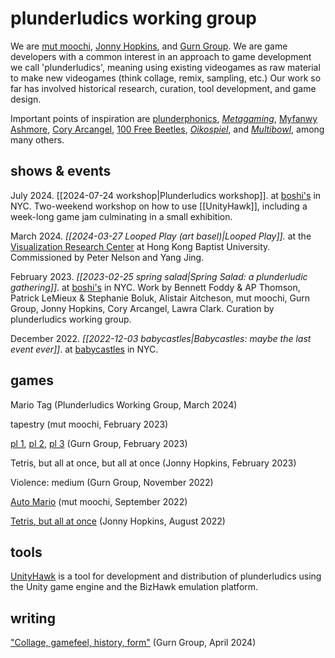 # plunderludics working group
We are [mut moochi](https://twitter.com/mutmedia), [Jonny Hopkins](https://twitter.com/jwhopkin), and [Gurn Group](https://twitter.com/gurnburial). We are game developers with a common interest in an approach to game development we call 'plunderludics', meaning using existing videogames as raw material to make new videogames (think collage, remix, sampling, etc.) Our work so far has involved historical research, curation, tool development, and game design. 

Important points of inspiration are [plunderphonics](https://plunderphonics.com/xhtml/xplunder.html), [*Metagaming*](https://www.upress.umn.edu/book-division/books/metagaming), [Myfanwy Ashmore](https://myfanwy.ca/html/mario.html), [Cory Arcangel](https://coryarcangel.com/things-i-made/2004-003-super-slow-tetris), [100 Free Beetles](https://www.glorioustrainwrecks.com/node/10585), [*Oikospiel*](https://dkoikos.itch.io/oikospiel), and [*Multibowl*](http://www.foddy.net/2016/08/multibowl/), among many others.

## shows & events
July 2024. [[2024-07-24 workshop|Plunderludics workshop]]. at [boshi's](https://boshis-place.github.io/) in NYC. Two-weekend workshop on how to use [[UnityHawk]], including a week-long game jam culminating in a small exhibition.

March 2024. *[[2024-03-27 Looped Play (art basel)|Looped Play]].* at the [Visualization Research Center](https://vrc.hkbu.edu.hk/) at Hong Kong Baptist University. Commissioned by Peter Nelson and Yang Jing.

February 2023. *[[2023-02-25 spring salad|Spring Salad: a plunderludic gathering]]*. at [boshi's](https://boshis-place.github.io/) in NYC. Work by Bennett Foddy & AP Thomson, Patrick LeMieux & Stephanie Boluk, Alistair Aitcheson, mut moochi, Gurn Group, Jonny Hopkins, Cory Arcangel, Lawra Clark. Curation by plunderludics working group.

December 2022. *[[2022-12-03 babycastles|Babycastles: maybe the last event ever]]*. at [babycastles](https://www.babycastles.com/) in NYC.

## games
Mario Tag (Plunderludics Working Group, March 2024)

tapestry (mut moochi, February 2023)

[pl 1](https://gurnburial.itch.io/pl-1), [pl 2](https://gurnburial.itch.io/pl-2), [pl 3](https://gurnburial.itch.io/pl-3) (Gurn Group, February 2023)

Tetris, but all at once, but all at once (Jonny Hopkins, February 2023)

Violence: medium (Gurn Group, November 2022)

[Auto Mario](https://nes.mut.media/goodluck.html) (mut moochi, September 2022)

[Tetris, but all at once](https://jwhop.itch.io/tetris-but-all-at-once-public-version) (Jonny Hopkins, August 2022)

## tools
[UnityHawk](https://github.com/plunderludics/unity-hawk) is a tool for development and distribution of plunderludics using the Unity game engine and the BizHawk emulation platform.

## writing
["Collage, gamefeel, history, form"](https://gurngroup.com/post/2024-04-28-game-collage) (Gurn Group, April 2024)